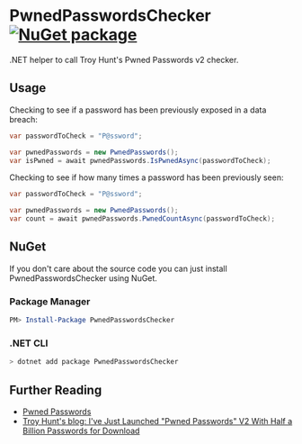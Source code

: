 # PwnedPasswordsChecker [![NuGet package](https://buildstats.info/nuget/PwnedPasswordsChecker)](https://www.nuget.org/packages/PwnedPasswordsChecker)

.NET helper to call Troy Hunt's Pwned Passwords v2 checker.

## Usage

Checking to see if a password has been previously exposed in a data breach:

```csharp
var passwordToCheck = "P@ssword";

var pwnedPasswords = new PwnedPasswords();
var isPwned = await pwnedPasswords.IsPwnedAsync(passwordToCheck);
```

Checking to see if how many times a password has been previously seen:

```csharp
var passwordToCheck = "P@ssword";

var pwnedPasswords = new PwnedPasswords();
var count = await pwnedPasswords.PwnedCountAsync(passwordToCheck);
```

## NuGet

If you don't care about the source code you can just install PwnedPasswordsChecker using NuGet.

### Package Manager
```powershell
PM> Install-Package PwnedPasswordsChecker
```

### .NET CLI
```powershell
> dotnet add package PwnedPasswordsChecker
```

## Further Reading

* [Pwned Passwords](https://haveibeenpwned.com/Passwords)
* [Troy Hunt's blog: I've Just Launched "Pwned Passwords" V2 With Half a Billion Passwords for Download](https://www.troyhunt.com/ive-just-launched-pwned-passwords-version-2/)
